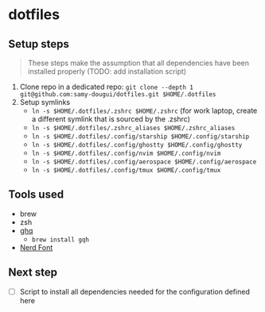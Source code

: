 # dotfiles

## Setup steps

> These steps make the assumption that all dependencies have been installed properly (TODO: add installation script)

1. Clone repo in a dedicated repo: `git clone --depth 1 git@github.com:samy-dougui/dotfiles.git $HOME/.dotfiles`
2. Setup symlinks
   - `ln -s $HOME/.dotfiles/.zshrc $HOME/.zshrc` (for work laptop, create a different symlink that is sourced by the .zshrc)
   - `ln -s $HOME/.dotfiles/.zshrc_aliases $HOME/.zshrc_aliases`
   - `ln -s $HOME/.dotfiles/.config/starship $HOME/.config/starship`
   - `ln -s $HOME/.dotfiles/.config/ghostty $HOME/.config/ghostty`
   - `ln -s $HOME/.dotfiles/.config/nvim $HOME/.config/nvim`
   - `ln -s $HOME/.dotfiles/.config/aerospace $HOME/.config/aerospace`
   - `ln -s $HOME/.dotfiles/.config/tmux $HOME/.config/tmux`

## Tools used

- brew
- zsh
- [ghq](https://github.com/x-motemen/ghq)
  - `brew install gqh`
- [Nerd Font](https://github.com/ryanoasis/nerd-fonts)

## Next step

- [ ] Script to install all dependencies needed for the configuration defined here
